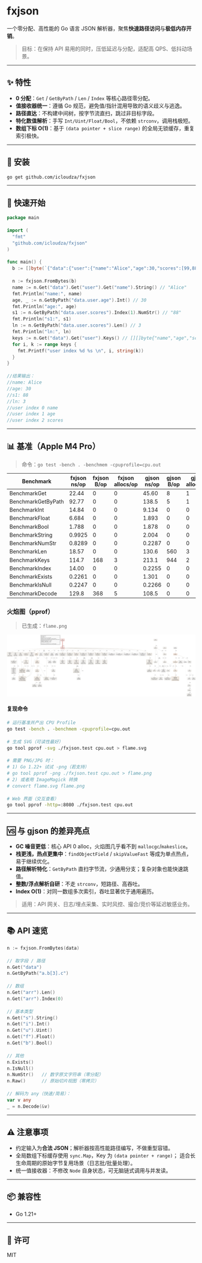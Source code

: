 # fxjson

一个零分配、高性能的 Go 语言 JSON 解析器，聚焦**快速路径访问**与**极低内存开销**。

> 目标：在保持 API 易用的同时，压低延迟与分配，适配高 QPS、低抖动场景。

---

## ✨ 特性

* **0 分配**：`Get` / `GetByPath` / `Len` / `Index` 等核心路径零分配。
* **值接收器统一**：遵循 Go 规范，避免值/指针混用导致的语义歧义与逃逸。
* **路径直达**：不构建中间树，按字节流直扫，跳过非目标字段。
* **特化数值解析**：手写 `Int/Uint/Float/Bool`，不依赖 `strconv`，调用栈极短。
* **数组下标 O(1)**：基于 `(data pointer + slice range)` 的全局无锁缓存，重复索引极快。

---

## 🚀 安装

```bash
go get github.com/icloudza/fxjson
```

---

## 🔧 快速开始

```go
package main

import (
  "fmt"
  "github.com/icloudza/fxjson"
)

func main() {
  b := []byte(`{"data":{"user":{"name":"Alice","age":30,"scores":[99,88,77]}}}`)

  n := fxjson.FromBytes(b)
  name := n.Get("data").Get("user").Get("name").String() // "Alice"
  fmt.Println("name:", name)
  age, _ := n.GetByPath("data.user.age").Int() // 30
  fmt.Println("age:", age)
  s1 := n.GetByPath("data.user.scores").Index(1).NumStr() // "88"
  fmt.Println("s1:", s1)
  ln := n.GetByPath("data.user.scores").Len() // 3
  fmt.Println("ln:", ln)
  keys := n.Get("data").Get("user").Keys() // [][]byte{"name","age","scores"}
  for i, k := range keys {
    fmt.Printf("user index %d %s \n", i, string(k))
  }
}

//结果输出：
//name: Alice
//age: 30
//s1: 88
//ln: 3
//user index 0 name
//user index 1 age
//user index 2 scores 
```

---

## 📊 基准（Apple M4 Pro）

> 命令：`go test -bench . -benchmem -cpuprofile=cpu.out`

| Benchmark          | fxjson ns/op | fxjson B/op | fxjson allocs/op | gjson ns/op | gjson B/op | gjson allocs/op |
|--------------------|--------------|-------------|------------------|-------------|------------|-----------------|
| BenchmarkGet       | 22.44        | 0           | 0                | 45.60       | 8          | 1               |
| BenchmarkGetByPath | 92.77        | 0           | 0                | 138.5       | 5          | 1               |
| BenchmarkInt       | 14.84        | 0           | 0                | 9.134       | 0          | 0               |
| BenchmarkFloat     | 6.684        | 0           | 0                | 1.893       | 0          | 0               |
| BenchmarkBool      | 1.788        | 0           | 0                | 1.878       | 0          | 0               |
| BenchmarkString    | 0.9925       | 0           | 0                | 2.004       | 0          | 0               |
| BenchmarkNumStr    | 0.8289       | 0           | 0                | 0.2287      | 0          | 0               |
| BenchmarkLen       | 18.57        | 0           | 0                | 130.6       | 560        | 3               |
| BenchmarkKeys      | 114.7        | 168         | 3                | 213.1       | 944        | 2               |
| BenchmarkIndex     | 14.00        | 0           | 0                | 0.2255      | 0          | 0               |
| BenchmarkExists    | 0.2261       | 0           | 0                | 1.301       | 0          | 0               |
| BenchmarkIsNull    | 0.2247       | 0           | 0                | 0.2266      | 0          | 0               |
| BenchmarkDecode    | 129.8        | 368         | 5                | 108.5       | 0          | 0               |

### 火焰图（pprof）

> 已生成：`flame.png`

![CPU Flamegraph](flame.png)

#### 复现命令

```bash
# 运行基准并产出 CPU Profile
go test -bench . -benchmem -cpuprofile=cpu.out

# 生成 SVG（可读性最好）
go tool pprof -svg ./fxjson.test cpu.out > flame.svg

# 需要 PNG/JPG 时：
# 1) Go 1.22+ 试试 -png（若支持）
# go tool pprof -png ./fxjson.test cpu.out > flame.png
# 2) 或者用 ImageMagick 转换
# convert flame.svg flame.png

# Web 界面（交互查看）
go tool pprof -http=:8080 ./fxjson.test cpu.out
```

---

## 🆚 与 gjson 的差异亮点

* **GC 噪音更低**：核心 API 0 alloc，火焰图几乎看不到 `mallocgc`/`makeslice`。
* **栈更浅，热点更集中**：`findObjectField` / `skipValueFast` 等成为单点热点，易于继续优化。
* **路径解析特化**：`GetByPath` 直扫字节流，少通用分支；复杂对象也能快速跳值。
* **整数/浮点解析自研**：不走 `strconv`，短路径、高吞吐。
* **Index O(1)**：对同一数组多次索引，吞吐显著优于通用遍历。

> 适用：API 网关、日志/埋点采集、实时风控、撮合/竞价等延迟敏感业务。

---

## 📚 API 速览

```go
n := fxjson.FromBytes(data)

// 取字段 / 路径
n.Get("data")
n.GetByPath("a.b[3].c")

// 数组
n.Get("arr").Len()
n.Get("arr").Index(0)

// 基本类型
n.Get("s").String()
n.Get("i").Int()
n.Get("u").Uint()
n.Get("f").Float()
n.Get("b").Bool()

// 其他
n.Exists()
n.IsNull()
n.NumStr()   // 数字原文字符串（零分配）
n.Raw()      // 原始切片视图（零拷贝）

// 解码为 any（快速/简易）：
var v any
_ = n.Decode(&v)
```

---

## ⚠️ 注意事项

* 约定输入为**合法 JSON**；解析器按高性能路径编写，不做重型容错。
* 全局数组下标缓存使用 `sync.Map`，Key 为 `(data pointer + range)`；
  适合长生命周期的原始字节复用场景（日志批/批量处理）。
* 统一值接收器：不修改 `Node` 自身状态，可无脑链式调用与并发读。

---

## 📦 兼容性
* Go 1.21+

---

## 📄 许可

MIT
